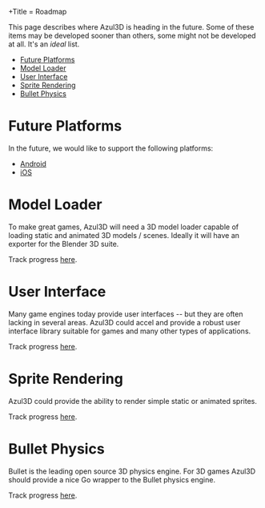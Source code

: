 +Title = Roadmap

This page describes where Azul3D is heading in the future. Some of these items may be developed sooner than others, some might not be developed at all. It's an *ideal* list.

* [Future Platforms](#future-platforms)
* [Model Loader](#model-loader)
* [User Interface](#user-interface)
* [Sprite Rendering](#sprite-rendering)
* [Bullet Physics](#bullet-physics)

# Future Platforms

In the future, we would like to support the following platforms:</p>

* [Android](https://github.com/azul3d/issues/issues/9)
* [iOS](https://github.com/azul3d/issues/issues/11)

# Model Loader

To make great games, Azul3D will need a 3D model loader capable of loading static and animated 3D models / scenes. Ideally it will have an exporter for the Blender 3D suite.

Track progress [here](https://github.com/azul3d/issues/issues/12).

# User Interface

Many game engines today provide user interfaces -- but they are often lacking in several areas. Azul3D could accel and provide a robust user interface library suitable for games and many other types of applications.

Track progress [here](https://github.com/azul3d/issues/issues/14).

# Sprite Rendering

Azul3D could provide the ability to render simple static or animated sprites.

Track progress [here](https://github.com/azul3d/issues/issues/15).

# Bullet Physics

Bullet is the leading open source 3D physics engine. For 3D games Azul3D should provide a nice Go wrapper to the Bullet physics engine.

Track progress [here](https://github.com/azul3d/issues/issues/16).

